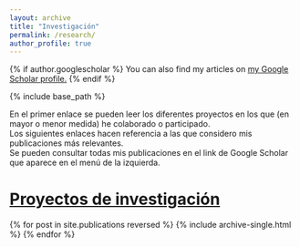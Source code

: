 ```yaml
---
layout: archive
title: "Investigación"
permalink: /research/
author_profile: true
---
```


{% if author.googlescholar %}
  You can also find my articles on <u><a href="{{author.googlescholar}}">my Google Scholar profile</a>.</u>
{% endif %}

{% include base_path %}

En el primer enlace se pueden leer los diferentes proyectos en los que (en mayor o menor medida) he colaborado o participado.  
Los siguientes enlaces hacen referencia a las que considero mis publicaciones más relevantes.  
Se pueden consultar todas mis publicaciones en el link de Google Scholar que aparece en el menú de la izquierda.

# [Proyectos de investigación](https://saul-torres.github.io/research-projects/)

{% for post in site.publications reversed %}
  {% include archive-single.html %}
{% endfor %}
